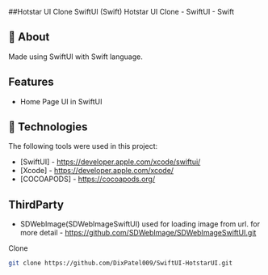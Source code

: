 ##Hotstar UI Clone SwiftUI (Swift)
Hotstar UI Clone - SwiftUI - Swift

## :dart: About ##

Made using SwiftUI with Swift language.

## Features
- Home Page UI in SwiftUI


## :rocket: Technologies ##

The following tools were used in this project:

- [SwiftUI] - https://developer.apple.com/xcode/swiftui/
- [Xcode] - https://developer.apple.com/xcode/
- [COCOAPODS] - https://cocoapods.org/


## ThirdParty

- SDWebImage(SDWebImageSwiftUI)
    used for loading image from url.
    for more detail - https://github.com/SDWebImage/SDWebImageSwiftUI.git


Clone

```bash
git clone https://github.com/DixPatel009/SwiftUI-HotstarUI.git
```

